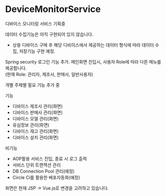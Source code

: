 # DeviceMonitorService
디바이스 모니터링 서비스 기획중

데이터 수집기능은 아직 구현되어 있지 않습니다.
- 상용 디바이스 구매 후 해당 디비이스에서 제공하는 데이터 형식에 따라 데이터 수집, 저장기능 구현 예정. 

Spring security 로그인 기능 추가. 메인화면 진입시, 사용자 Role에 따라 다른 메뉴를 제공합니다.  
(현재 Role: 관리자, 제조사, 판매사, 일반사용자)  

개별 주체별 필요 기능 추가 중  
  
기능  
- 디바이스 제조사 관리(화면)  
- 디바이스 판매사 관리(화면)  
- 디바이스 모델 관리(화면)  
- 유심정보 관리(화면)  
- 디바이스 재고 관리(화면)  
- 디바이스 설치 관리(화면)  
  
비기능  
- AOP활용 서비스 진입, 종료 시 로그 출력  
- 서비스 단위 트랜잭션 관리
- DB Connection Pool 관리(예정)  
- Circle Ci를 활용한 배포자동화(예정)

화면은 현재 JSP -> Vue.js로 변경을 고려하고 있습니다.



